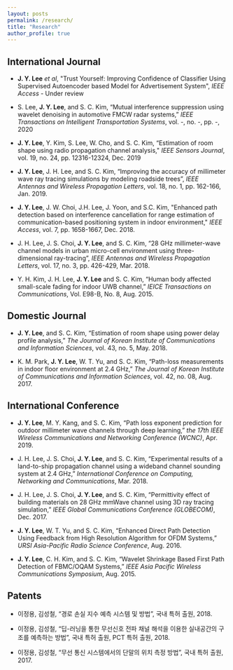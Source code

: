```yaml
---
layout: posts
permalink: /research/
title: "Research"
author_profile: true
---
```


## International Journal

- **J. Y. Lee** *et al*, "Trust Yourself: Improving Confidence of Classifier Using Supervised Autoencoder based Model for Advertisement System", *IEEE Access* - Under review

- S. Lee, **J. Y. Lee**, and S. C. Kim, “Mutual interference suppression using wavelet denoising in automotive FMCW radar systems,” *IEEE Transactions on Intelligent Transportation Systems*, vol. -, no. -, pp. -, 2020

- **J. Y. Lee**, Y. Kim, S. Lee, W. Cho, and S. C. Kim, “Estimation of room shape using radio propagation channel analysis," *IEEE Sensors Journal*, vol. 19, no. 24, pp. 12316-12324, Dec. 2019

- **J. Y. Lee**, J. H. Lee, and S. C. Kim, “Improving the accuracy of millimeter wave ray tracing simulations by modeling roadside trees”, *IEEE Antennas and Wireless Propagation Letters*, vol. 18, no. 1, pp. 162-166, Jan. 2019.

- **J. Y. Lee**, J. W. Choi, J.H. Lee, J. Yoon, and S.C. Kim, "Enhanced path detection based on interference cancellation for range estimation of communication-based positioning system in indoor environment," *IEEE Access*, vol. 7, pp. 1658-1667, Dec. 2018.

- J. H. Lee, J. S. Choi, **J. Y. Lee**, and S. C. Kim, “28 GHz millimeter-wave channel models in urban micro-cell environment using three-dimensional ray-tracing”, *IEEE Antennas and Wireless Propagation Letters*, vol. 17, no. 3, pp. 426-429, Mar. 2018.

- Y. H. Kim, J. H. Lee, **J. Y. Lee** and S. C. Kim, “Human body affected small-scale fading for indoor UWB channel,” *IEICE Transactions on Communications*, Vol. E98-B, No. 8, Aug. 2015.

## Domestic Journal

- **J. Y. Lee**, and S. C. Kim, “Estimation of room shape using power delay profile analysis,” *The Journal of Korean Institute of Communications and Information Sciences*, vol. 43, no. 5, May. 2018.

- K. M. Park, **J. Y. Lee**, W. T. Yu, and S. C. Kim, “Path-loss measurements in indoor floor environment at 2.4 GHz,” *The Journal of Korean Institute of Communications and Information Sciences*, vol. 42, no. 08, Aug. 2017.

## International Conference

- **J. Y. Lee**, M. Y. Kang, and S. C. Kim, “Path loss exponent prediction for outdoor millimeter wave channels through deep learning,” *the 17th IEEE Wireless Communications and Networking Conference (WCNC)*, Apr. 2019.

- J. H. Lee, J. S. Choi, **J. Y. Lee**, and S. C. Kim, “Experimental results of a land-to-ship propagation channel using a wideband channel sounding system at 2.4 GHz,” *International Conference on Computing, Networking and Communications*, Mar. 2018.

- J. H. Lee, J. S. Choi, **J. Y. Lee**, and S. C. Kim, “Permittivity effect of building materials on 28 GHz mmWave channel using 3D ray tracing simulation,” *IEEE Global Communications Conference (GLOBECOM)*, Dec. 2017.

- **J. Y. Lee**, W. T. Yu, and S. C. Kim, “Enhanced Direct Path Detection Using Feedback from High Resolution Algorithm for OFDM Systems,” *URSI Asia-Pacific Radio Science Conference*, Aug. 2016.

- **J. Y. Lee**, C. H. Kim, and S. C. Kim, “Wavelet Shrinkage Based First Path Detection of FBMC/OQAM Systems,” *IEEE Asia Pacific Wireless Communications Symposium*, Aug. 2015. 


## Patents
- 이정용, 김성철, “경로 손실 지수 예측 시스템 및 방법”, 국내 특허 출원, 2018.

- 이정용, 김성철, “딥-러닝을 통한 무선신호 전파 채널 해석을 이용한 실내공간의 구조를 예측하는 방법”, 국내 특허 출원, PCT 특허 출원, 2018.

- 이정용, 김성철, “무선 통신 시스템에서의 단말의 위치 측정 방법”, 국내 특허 출원, 2017.

